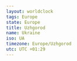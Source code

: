 ```yaml
---
layout: worldclock
tags: Europe
state: Europe
title: Uzhgorod
name: Ukraine
iso: UA
timezone: Europe/Uzhgorod
utc: UTC +01:29
---
```


